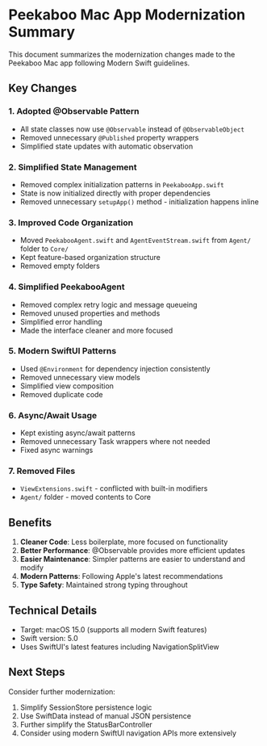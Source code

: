 # Peekaboo Mac App Modernization Summary

This document summarizes the modernization changes made to the Peekaboo Mac app following Modern Swift guidelines.

## Key Changes

### 1. Adopted @Observable Pattern
- All state classes now use `@Observable` instead of `@ObservableObject`
- Removed unnecessary `@Published` property wrappers
- Simplified state updates with automatic observation

### 2. Simplified State Management
- Removed complex initialization patterns in `PeekabooApp.swift`
- State is now initialized directly with proper dependencies
- Removed unnecessary `setupApp()` method - initialization happens inline

### 3. Improved Code Organization
- Moved `PeekabooAgent.swift` and `AgentEventStream.swift` from `Agent/` folder to `Core/`
- Kept feature-based organization structure
- Removed empty folders

### 4. Simplified PeekabooAgent
- Removed complex retry logic and message queueing
- Removed unused properties and methods
- Simplified error handling
- Made the interface cleaner and more focused

### 5. Modern SwiftUI Patterns
- Used `@Environment` for dependency injection consistently
- Removed unnecessary view models
- Simplified view composition
- Removed duplicate code

### 6. Async/Await Usage
- Kept existing async/await patterns
- Removed unnecessary Task wrappers where not needed
- Fixed async warnings

### 7. Removed Files
- `ViewExtensions.swift` - conflicted with built-in modifiers
- `Agent/` folder - moved contents to Core

## Benefits

1. **Cleaner Code**: Less boilerplate, more focused on functionality
2. **Better Performance**: @Observable provides more efficient updates
3. **Easier Maintenance**: Simpler patterns are easier to understand and modify
4. **Modern Patterns**: Following Apple's latest recommendations
5. **Type Safety**: Maintained strong typing throughout

## Technical Details

- Target: macOS 15.0 (supports all modern Swift features)
- Swift version: 5.0
- Uses SwiftUI's latest features including NavigationSplitView

## Next Steps

Consider further modernization:
1. Simplify SessionStore persistence logic
2. Use SwiftData instead of manual JSON persistence
3. Further simplify the StatusBarController
4. Consider using modern SwiftUI navigation APIs more extensively